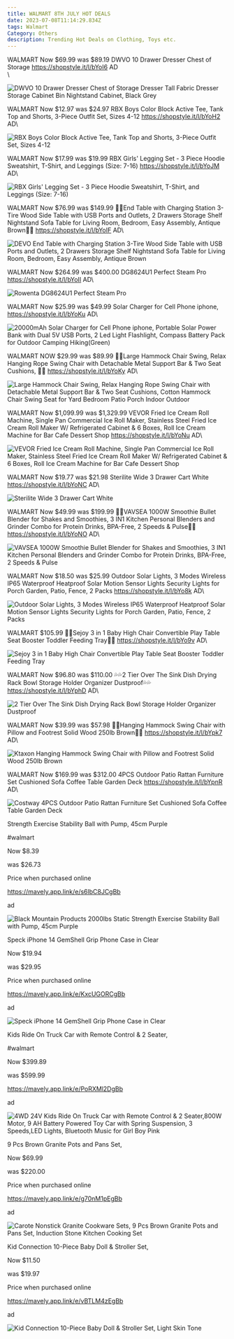 ```yaml
---
title: WALMART 8TH JULY HOT DEALS
date: 2023-07-08T11:14:29.834Z
tags: Walmart
Category: Others
description: Trending Hot Deals on Clothing, Toys etc.
---
```

WALMART
Now $69.99 was $89.19
DWVO 10 Drawer Dresser Chest of Storage
https://shopstyle.it/l/bYoI6
AD\
\

<!--StartFragment-->

![DWVO 10 Drawer Dresser Chest of Storage Dresser Tall Fabric Dresser Storage Cabinet Bin Nightstand Cabinet, Black Grey](https://i5.walmartimages.com/asr/23f473fc-ca1d-4e92-8b8d-56143140e442.8643110fe3c38a20dffd7c37979596ce.jpeg?odnHeight=2000&odnWidth=2000&odnBg=FFFFFF)

<!--EndFragment-->

WALMART
Now $12.97 was $24.97
RBX Boys Color Block Active Tee, Tank Top and Shorts, 3-Piece Outfit Set, Sizes 4-12
https://shopstyle.it/l/bYoH2
AD\

<!--StartFragment-->

![RBX Boys Color Block Active Tee, Tank Top and Shorts, 3-Piece Outfit Set, Sizes 4-12](https://i5.walmartimages.com/asr/8f6a521b-5349-496a-b594-5747fb344f4b.9d93196aed63aa56be58ebdcf79213d8.jpeg?odnHeight=2000&odnWidth=2000&odnBg=FFFFFF)

<!--EndFragment-->

WALMART
Now $17.99 was $19.99
RBX Girls' Legging Set - 3 Piece Hoodie Sweatshirt, T-Shirt, and Leggings (Size: 7-16)
https://shopstyle.it/l/bYoJM
AD\

<!--StartFragment-->

![RBX Girls' Legging Set - 3 Piece Hoodie Sweatshirt, T-Shirt, and Leggings (Size: 7-16)](https://i5.walmartimages.com/asr/ab502867-281c-4caa-9946-0f494f4cb1b0.49056d33e3490ea6191a408a99b1f76d.png?odnHeight=2000&odnWidth=2000&odnBg=FFFFFF)

<!--EndFragment-->

WALMART
Now $76.99 was $149.99
🤎🤎End Table with Charging Station 3-Tire Wood Side Table with USB Ports and Outlets, 2 Drawers Storage Shelf Nightstand Sofa Table for Living Room, Bedroom, Easy Assembly, Antique Brown🤎🤎
https://shopstyle.it/l/bYoIF
AD\

<!--StartFragment-->

![DEVO End Table with Charging Station 3-Tire Wood Side Table with USB Ports and Outlets, 2 Drawers Storage Shelf Nightstand Sofa Table for Living Room, Bedroom, Easy Assembly, Antique Brown](https://i5.walmartimages.com/asr/4964863b-a705-4b18-abd4-b06483b83476.a898d4c7e86766d63278c8eae3ee644d.jpeg?odnHeight=2000&odnWidth=2000&odnBg=FFFFFF)

<!--EndFragment-->

WALMART
Now $264.99 was $400.00
DG8624U1 Perfect Steam Pro
https://shopstyle.it/l/bYoII
AD\

<!--StartFragment-->

![Rowenta DG8624U1 Perfect Steam Pro](https://i5.walmartimages.com/asr/b8064a95-cc6d-4120-8e0c-9e26f509a6f4.a8a0f28bdadf3b0c364293f92ddcdc2a.jpeg?odnHeight=2000&odnWidth=2000&odnBg=FFFFFF)

<!--EndFragment-->

WALMART
Now $25.99 was $49.99
Solar Charger for Cell Phone iphone,
https://shopstyle.it/l/bYoKu
AD\

<!--StartFragment-->

![20000mAh Solar Charger for Cell Phone iphone, Portable Solar Power Bank with Dual 5V USB Ports, 2 Led Light Flashlight, Compass Battery Pack for Outdoor Camping Hiking(Green)](https://i5.walmartimages.com/asr/5401c08c-5cac-410b-ae92-9972124e82c8.d38df5cb6030db41fe7eb794030a9db4.jpeg?odnHeight=2000&odnWidth=2000&odnBg=FFFFFF)

<!--EndFragment-->

WALMART
NOW $29.99 was $89.99
💙💙Large Hammock Chair Swing, Relax Hanging Rope Swing Chair with Detachable Metal Support Bar & Two Seat Cushions, 💙💙
https://shopstyle.it/l/bYoKy
AD\

<!--StartFragment-->

![Large Hammock Chair Swing, Relax Hanging Rope Swing Chair with Detachable Metal Support Bar & Two Seat Cushions, Cotton Hammock Chair Swing Seat for Yard Bedroom Patio Porch Indoor Outdoor](https://i5.walmartimages.com/asr/2196a361-022a-4f39-8e5c-d49ca66a17ec.ace0cfde1440cf9b22ad16bee7419604.jpeg?odnHeight=2000&odnWidth=2000&odnBg=FFFFFF)

<!--EndFragment-->

WALMART
Now $1,099.99 was $1,329.99
VEVOR Fried Ice Cream Roll Machine, Single Pan Commercial Ice Roll Maker, Stainless Steel Fried Ice Cream Roll Maker W/ Refrigerated Cabinet & 6 Boxes, Roll Ice Cream Machine for Bar Cafe Dessert Shop
https://shopstyle.it/l/bYoNu
AD\

<!--StartFragment-->

![VEVOR Fried Ice Cream Roll Machine, Single Pan Commercial Ice Roll Maker, Stainless Steel Fried Ice Cream Roll Maker W/ Refrigerated Cabinet & 6 Boxes, Roll Ice Cream Machine for Bar Cafe Dessert Shop](https://i5.walmartimages.com/asr/0f30b1fd-040b-4232-85db-aa25de166020.d5012a46ed146241fdb8c22f928d1075.png?odnHeight=2000&odnWidth=2000&odnBg=FFFFFF)

<!--EndFragment-->

WALMART
Now $19.77 was $21.98
Sterilite Wide 3 Drawer Cart White
https://shopstyle.it/l/bYoNC
AD\

<!--StartFragment-->

![Sterilite Wide 3 Drawer Cart White](https://i5.walmartimages.com/asr/804966e7-286a-4910-b0ff-3ad16ed5245b_1.0e50319765d237ec24f4da7c98721abe.jpeg?odnHeight=2000&odnWidth=2000&odnBg=FFFFFF)

<!--EndFragment-->

WALMART
Now $49.99 was $199.99
🌸🌺VAVSEA 1000W Smoothie Bullet Blender for Shakes and Smoothies, 3 IN1 Kitchen Personal Blenders and Grinder Combo for Protein Drinks, BPA-Free, 2 Speeds & Pulse🌺🌸
https://shopstyle.it/l/bYoNO
AD\

<!--StartFragment-->

![VAVSEA 1000W Smoothie Bullet Blender for Shakes and Smoothies, 3 IN1 Kitchen Personal Blenders and Grinder Combo for Protein Drinks, BPA-Free, 2 Speeds & Pulse](https://i5.walmartimages.com/asr/1bb875b1-0cba-4874-ac51-96b9d49369de.ae20ff098b3b081f7528b1ae4bc5a60b.jpeg?odnHeight=2000&odnWidth=2000&odnBg=FFFFFF)

<!--EndFragment-->

WALMART
Now $18.50 was $25.99
Outdoor Solar Lights, 3 Modes Wireless IP65 Waterproof Heatproof Solar Motion Sensor Lights Security Lights for Porch Garden, Patio, Fence, 2 Packs
https://shopstyle.it/l/bYo8k
AD\

<!--StartFragment-->

![Outdoor Solar Lights, 3 Modes Wireless IP65 Waterproof Heatproof Solar Motion Sensor Lights Security Lights for Porch Garden, Patio, Fence, 2 Packs](https://i5.walmartimages.com/asr/2dc0d194-a843-4404-bf54-a09f73274caf.eca6ba3813f3924b2f8fec223dac7fd5.jpeg?odnHeight=612&odnWidth=612&odnBg=FFFFFF)

<!--EndFragment-->

WALMART
$105.99
🌸🌺Sejoy 3 in 1 Baby High Chair Convertible Play Table Seat Booster Toddler Feeding Tray🌸🌺
https://shopstyle.it/l/bYo9v
AD\

<!--StartFragment-->

![Sejoy 3 in 1 Baby High Chair Convertible Play Table Seat Booster Toddler Feeding Tray](https://i5.walmartimages.com/asr/5aaad90b-e3a6-4c03-87a9-4c06228e4e59.8d6549eb766d216b490e49da15fa793b.jpeg?odnHeight=2000&odnWidth=2000&odnBg=FFFFFF)

<!--EndFragment-->

WALMART
Now $96.80 was $110.00
💦💦2 Tier Over The Sink Dish Drying Rack Bowl Storage Holder Organizer Dustproof💦💦
https://shopstyle.it/l/bYphD
AD\

<!--StartFragment-->

![2 Tier Over The Sink Dish Drying Rack Bowl Storage Holder Organizer Dustproof](https://i5.walmartimages.com/asr/b4c26614-fa65-43cd-be75-9fd2d9bd38a0.6d1bb81681b3dcf1fc1aed5a7d3a835b.jpeg?odnHeight=2000&odnWidth=2000&odnBg=FFFFFF)

<!--EndFragment-->

WALMART
Now $39.99 was $57.98
🤎🤎Hanging Hammock Swing Chair with Pillow and Footrest Solid Wood 250lb Brown🤎🤎
https://shopstyle.it/l/bYpk7
AD\

<!--StartFragment-->

![Ktaxon Hanging Hammock Swing Chair with Pillow and Footrest Solid Wood 250lb Brown](https://i5.walmartimages.com/asr/3f3a2009-b6cc-43ea-8ab8-7c3447ddcd79.5080d3ae26f6ddf0d32f6fe703d48bbb.jpeg?odnHeight=2000&odnWidth=2000&odnBg=FFFFFF)

<!--EndFragment-->

WALMART
Now $169.99 was $312.00
4PCS Outdoor Patio Rattan Furniture Set Cushioned Sofa Coffee Table Garden Deck
https://shopstyle.it/l/bYpnR
AD\

<!--StartFragment-->

![Costway 4PCS Outdoor Patio Rattan Furniture Set Cushioned Sofa Coffee Table Garden Deck](https://i5.walmartimages.com/asr/12d82230-7fc6-4a24-b61a-bcc597c890b7.d6227e79f015cb64d05a6119b67145d4.jpeg?odnHeight=2000&odnWidth=2000&odnBg=FFFFFF)

<!--StartFragment-->

Strength Exercise Stability Ball with Pump, 45cm Purple

\#walmart

Now $8.39

was $26.73

Price when purchased online

https://mavely.app.link/e/s6lbC8JCgBb

ad

<!--EndFragment-->

![Black Mountain Products 2000lbs Static Strength Exercise Stability Ball with Pump, 45cm Purple](https://i5.walmartimages.com/asr/6812f7c2-783b-48d2-8d96-ab7401e58f58_1.7199689dea28c2aaa4f62905e7d25e6b.jpeg?odnHeight=2000&odnWidth=2000&odnBg=FFFFFF)

<!--StartFragment-->

Speck iPhone 14 GemShell Grip Phone Case in Clear

Now $19.94

was $29.95

Price when purchased online

https://mavely.app.link/e/KxcUGORCgBb

ad

<!--EndFragment-->

![Speck iPhone 14 GemShell Grip Phone Case in Clear](https://i5.walmartimages.com/asr/2fd29436-76f8-41f7-b6e2-85c0b96ccfb4.0170e70075c802cde21f5c1d6aad0593.png?odnHeight=2000&odnWidth=2000&odnBg=FFFFFF)

<!--StartFragment-->

Kids Ride On Truck Car with Remote Control & 2 Seater,

\#walmart

Now $399.89

was $599.99

https://mavely.app.link/e/PoRXMl2DgBb

ad

<!--StartFragment-->

![4WD 24V Kids Ride On Truck Car with Remote Control & 2 Seater,800W Motor, 9 AH Battery Powered Toy Car with Spring Suspension, 3 Speeds,LED Lights, Bluetooth Music for Girl Boy Pink](https://i5.walmartimages.com/asr/82e932fa-ef04-4da0-a61a-615fbba039e8.97d3798222f662ca966ecd7f0e40c9d9.png?odnHeight=2000&odnWidth=2000&odnBg=FFFFFF)

<!--StartFragment-->

9 Pcs Brown Granite Pots and Pans Set,

Now $69.99

was $220.00

Price when purchased online

https://mavely.app.link/e/g70nM1pEgBb

ad

<!--EndFragment-->

![Carote Nonstick Granite Cookware Sets, 9 Pcs Brown Granite Pots and Pans Set, Induction Stone Kitchen Cooking Set](https://i5.walmartimages.com/asr/c66581ab-3662-4cf0-bb02-5d1ad5a04aa0.e402c1ee95e17ecbe18c127ebf9e512b.png?odnHeight=612&odnWidth=612&odnBg=FFFFFF)

<!--StartFragment-->

Kid Connection 10-Piece Baby Doll & Stroller Set,

Now $11.50

was $19.97

Price when purchased online

https://mavely.app.link/e/vBTLM4zEgBb

ad

<!--EndFragment-->

![Kid Connection 10-Piece Baby Doll & Stroller Set, Light Skin Tone](https://i5.walmartimages.com/asr/9fb0592e-b59d-4afc-ba3b-b3d77fa8eed4.ec30e50faa509b2ae8678785775e3752.jpeg?odnHeight=612&odnWidth=612&odnBg=FFFFFF)

<!--EndFragment-->